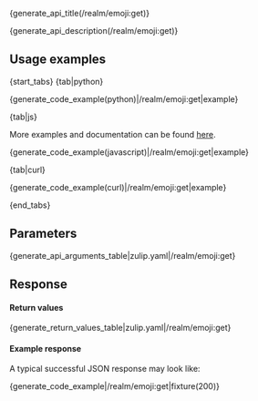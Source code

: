 {generate_api_title(/realm/emoji:get)}

{generate_api_description(/realm/emoji:get)}

## Usage examples

{start_tabs}
{tab|python}

{generate_code_example(python)|/realm/emoji:get|example}

{tab|js}

More examples and documentation can be found [here](https://github.com/zulip/zulip-js).

{generate_code_example(javascript)|/realm/emoji:get|example}

{tab|curl}

{generate_code_example(curl)|/realm/emoji:get|example}

{end_tabs}

## Parameters

{generate_api_arguments_table|zulip.yaml|/realm/emoji:get}

## Response

#### Return values

{generate_return_values_table|zulip.yaml|/realm/emoji:get}


#### Example response

A typical successful JSON response may look like:

{generate_code_example|/realm/emoji:get|fixture(200)}
